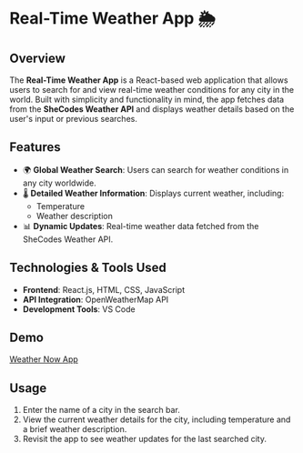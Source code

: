 # Real-Time Weather App 🌦️

## Overview
The **Real-Time Weather App** is a React-based web application that allows users to search for and view real-time weather conditions for any city in the world. Built with simplicity and functionality in mind, the app fetches data from the **SheCodes Weather API** and displays weather details based on the user's input or previous searches.

## Features
- 🌍 **Global Weather Search**: Users can search for weather conditions in any city worldwide.
- 🌡️ **Detailed Weather Information**: Displays current weather, including:
  - Temperature
  - Weather description
- 📊 **Dynamic Updates**: Real-time weather data fetched from the SheCodes Weather API.

## Technologies & Tools Used
- **Frontend**: React.js, HTML, CSS, JavaScript
- **API Integration**: OpenWeatherMap API
- **Development Tools**: VS Code

## Demo
[Weather Now App](https://weather-now-psi-nine.vercel.app)

## Usage
1. Enter the name of a city in the search bar.
2. View the current weather details for the city, including temperature and a brief weather description.
3. Revisit the app to see weather updates for the last searched city.
